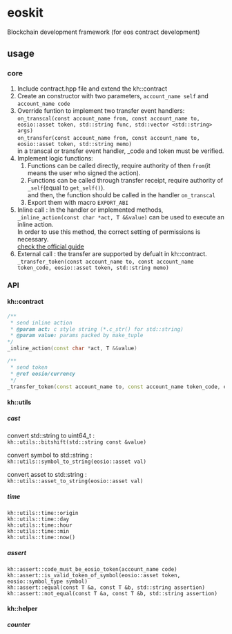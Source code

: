 # eoskit

Blockchain development framework (for eos contract development)

## usage

### core

1. Include contract.hpp file and extend the kh::contract  
2. Create an constructor with two parameters, `account_name self` and `account_name code`  
3. Override funtion to implement two transfer event handlers:  
    `on_transcal(const account_name from, const account_name to, eosio::asset token, std::string func, std::vector <std::string> args)`  
    `on_transfer(const account_name from, const account_name to, eosio::asset token, std::string memo)`  
    in a transcal or transfer event handler, _code and token must be verified.  
4. Implement logic functions:  
    1. Functions can be called directly, require authority of then `from`(it means the user who signed the action).  
    2. Functions can be called through transfer receipt, require authority of `_self`(equal to `get_self()`).  
        and then, the function should be called in the handler `on_transcal`  
    3. Export them with macro `EXPORT_ABI`
5. Inline call : In the handler or implemented methods, `_inline_action(const char *act, T &&value)` can be used to execute an inline action.  
    In order to use this method, the correct setting of permissions is necessary.  
    [check the official guide](https://developers.eos.io/eosio-home/docs#section-step-1-adding-eosiocode-to-permissions)  
6. External call : the transfer are supported by defualt in kh::contract.  
    `_transfer_token(const account_name to, const account_name token_code, eosio::asset token, std::string memo)`  

### API

#### kh::contract
```cpp
/**
 * send inline action
 * @param act: c style string (*.c_str() for std::string)
 * @param value: params packed by make_tuple
*/
_inline_action(const char *act, T &&value)

/**
 * send token
 * @ref eosio/currency
 */
_transfer_token(const account_name to, const account_name token_code, eosio::asset token, std::string memo)
```

#### kh::utils

##### cast

convert std::string to uint64_t :  
  `kh::utils::bitshift(std::string const &value)`  

convert symbol to std::string :  
  `kh::utils::symbol_to_string(eosio::asset val)`  

convert asset to std::string :  
  `kh::utils::asset_to_string(eosio::asset val)`  

##### time

`kh::utils::time::origin`  
`kh::utils::time::day`  
`kh::utils::time::hour`  
`kh::utils::time::min`  
`kh::utils::time::now()`  

##### assert

`kh::assert::code_must_be_eosio_token(account_name code)`  
`kh::assert::is_valid_token_of_symbol(eosio::asset token, eosio::symbol_type symbol)`  
`kh::assert::equal(const T &a, const T &b, std::string assertion)`  
`kh::assert::not_equal(const T &a, const T &b, std::string assertion)`  

#### kh::helper

##### counter